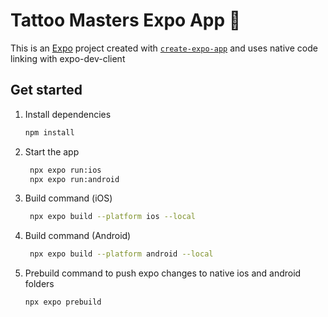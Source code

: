 # Tattoo Masters Expo App 👋

This is an [Expo](https://expo.dev) project created with [`create-expo-app`](https://www.npmjs.com/package/create-expo-app) and uses native code linking with expo-dev-client

## Get started

1. Install dependencies

   ```bash
   npm install
   ```

2. Start the app

   ```bash
    npx expo run:ios
    npx expo run:android
   ```

3. Build command (iOS)

   ```bash
    npx expo build --platform ios --local
   ```
   
4. Build command (Android)

   ```bash
    npx expo build --platform android --local
   ```

5. Prebuild command to push expo changes to native ios and android folders

    ```bash
    npx expo prebuild
   ```

